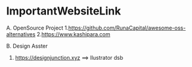 # ImportantWebsiteLink

A. OpenSource Project
1.https://github.com/RunaCapital/awesome-oss-alternatives
2.https://www.kashipara.com


B. Design Asster
1. https://designjunction.xyz ==> Ilustrator dsb

